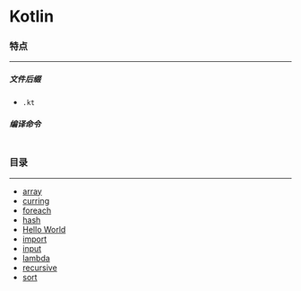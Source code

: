 Kotlin
===

### 特点
---
##### 文件后缀
* `.kt`

##### 编译命令
```

```

### 目录
---
* [array](https://github.com/PFei-He/Language-Study-Note/tree/master/Kotlin/array)
* [curring](https://github.com/PFei-He/Language-Study-Note/tree/master/Kotlin/currying)
* [foreach](https://github.com/PFei-He/Language-Study-Note/tree/master/Kotlin/foreach)
* [hash](https://github.com/PFei-He/Language-Study-Note/tree/master/Kotlin/hash)
* [Hello World](https://github.com/PFei-He/Language-Study-Note/tree/master/Kotlin/Hello%20World)
* [import](https://github.com/PFei-He/Language-Study-Note/tree/master/Kotlin/import)
* [input](https://github.com/PFei-He/Language-Study-Note/tree/master/Kotlin/input)
* [lambda](https://github.com/PFei-He/Language-Study-Note/tree/master/Kotlin/lambda%20-%20closure)
* [recursive](https://github.com/PFei-He/Language-Study-Note/tree/master/Kotlin/recursive%20algorithm)
* [sort](https://github.com/PFei-He/Language-Study-Note/tree/master/Kotlin/sort)
